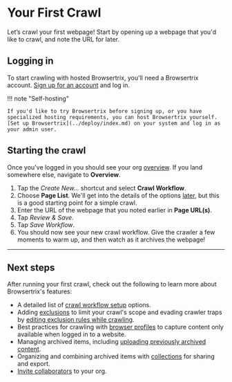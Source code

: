 # Your First Crawl

Let’s crawl your first webpage! Start by opening up a webpage that you'd like to crawl, and note the URL for later.

## Logging in

To start crawling with hosted Browsertrix, you'll need a Browsertrix account. [Sign up for an account](./signup.md) and log in.

!!! note "Self-hosting"

    If you'd like to try Browsertrix before signing up, or you have specialized hosting requirements, you can host Browsertrix yourself. [Set up Browsertrix](../deploy/index.md) on your system and log in as your admin user.

## Starting the crawl

Once you've logged in you should see your org [overview](overview.md). If you land somewhere else, navigate to **Overview**.

1. Tap the _Create New..._ shortcut and select **Crawl Workflow**.
2. Choose **Page List**. We'll get into the details of the options [later](./crawl-workflows.md), but this is a good starting point for a simple crawl.
3. Enter the URL of the webpage that you noted earlier in **Page URL(s)**.
4. Tap _Review & Save_.
5. Tap _Save Workflow_.
6. You should now see your new crawl workflow. Give the crawler a few moments to warm up, and then watch as it archives the webpage!

---

## Next steps

After running your first crawl, check out the following to learn more about Browsertrix's features:

- A detailed list of [crawl workflow setup](workflow-setup.md) options.
- Adding [exclusions](workflow-setup.md#exclude-pages) to limit your crawl's scope and evading crawler traps by [editing exclusion rules while crawling](running-crawl.md#live-exclusion-editing).
- Best practices for crawling with [browser profiles](browser-profiles.md) to capture content only available when logged in to a website.
- Managing archived items, including [uploading previously archived content](archived-items.md#uploading-web-archives).
- Organizing and combining archived items with [collections](collections.md) for sharing and export.
- [Invite collaborators](org-members.md) to your org.
